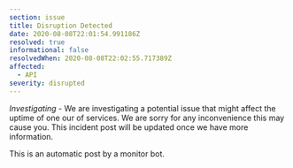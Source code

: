 ```yaml
---
section: issue
title: Disruption Detected
date: 2020-08-08T22:01:54.991186Z
resolved: true
informational: false
resolvedWhen: 2020-08-08T22:02:55.717389Z
affected:
  - API
severity: disrupted
---
```

*Investigating* - We are investigating a potential issue that might affect the uptime of one our of services. We are sorry for any inconvenience this may cause you. This incident post will be updated once we have more information.

This is an automatic post by a monitor bot.
        